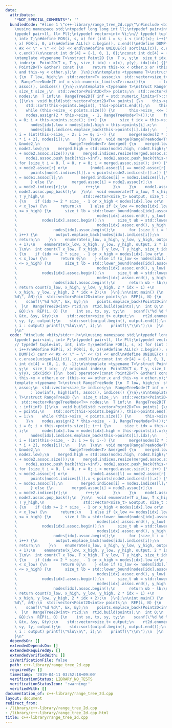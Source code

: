 ```yaml
---
data:
  attributes:
    '*NOT_SPECIAL_COMMENTS*': ''
  bundledCode: "#line 1 \"c++-library/range_tree_2d.cpp\"\n#include <bits/stdc++.h>\n\
    \nusing namespace std;\ntypedef long long int ll;\ntypedef pair<int, int> P;\n\
    typedef pair<ll, ll> Pll;\ntypedef vector<int> Vi;\n// typedef tuple<int, int,\
    \ int> T;\n#define FOR(i, s, x) for (int i = s; i < (int)(x); i++)\n#define REP(i,\
    \ x) FOR(i, 0, x)\n#define ALL(c) c.begin(), c.end()\n#define DUMP(x) cerr <<\
    \ #x << \" = \" << (x) << endl\n#define UNIQUE(c) sort(ALL(c)), c.erase(unique(ALL(c)),\
    \ c.end())\n\nconst int dr[4] = {-1, 0, 1, 0};\nconst int dc[4] = {0, 1, 0, -1};\n\
    \ntemplate <typename T>\nstruct Point2D {\n  T x, y;\n  size_t idx;  // original\
    \ index\n  Point2D(T x, T y, size_t idx) : x(x), y(y), idx(idx) {}\n  bool operator<(const\
    \ Point2D<T> &other) const {\n    return this->x < other.x or (this->x == other.x\
    \ and this->y < other.y);\n  }\n};\n\ntemplate <typename T>\nstruct RangeTreeNode\
    \ {\n  T low, high;\n  std::vector<T> assoc;\n  std::vector<size_t> indices;\n\
    \  RangeTreeNode(T inf = std::numeric_limits<T>::max())\n      : low(inf), high(inf),\
    \ assoc(), indices() {}\n};\n\ntemplate <typename T>\nstruct RangeTree2D {\n \
    \ size_t size_;\n  std::vector<Point2D<T>> points;\n  std::vector<RangeTreeNode<T>>\
    \ nodes;\n  T inf;\n  RangeTree2D(T inf = std::numeric_limits<T>::max()) : inf(inf)\
    \ {}\n\n  void build(std::vector<Point2D<T>> points) {\n    this->points = points;\n\
    \    std::sort(this->points.begin(), this->points.end());\n    this->size_ = 1;\n\
    \    while (this->size_ < points.size()) {\n      this->size_ <<= 1;\n    }\n\
    \    nodes.assign(2 * this->size_ - 1, RangeTreeNode<T>());\n    for (size_t i\
    \ = 0; i < this->points.size(); i++) {\n      size_t idx = this->size_ - 1 + i;\n\
    \      nodes[idx].low = nodes[idx].high = this->points[i].x;\n      nodes[idx].assoc.emplace_back(this->points[i].y);\n\
    \      nodes[idx].indices.emplace_back(this->points[i].idx);\n    }\n    for (int\
    \ i = (int)this->size_ - 2; i >= 0; i--) {\n      merge(nodes[2 * i + 1], nodes[2\
    \ * i + 2], nodes[i]);\n    }\n  }\n\n  void merge(RangeTreeNode<T> &node1, RangeTreeNode<T>\
    \ &node2,\n             RangeTreeNode<T> &merged) {\n    merged.low = std::min(node1.low,\
    \ node2.low);\n    merged.high = std::max(node1.high, node2.high);\n    merged.assoc.resize(node1.assoc.size()\
    \ + node2.assoc.size());\n    merged.indices.resize(merged.assoc.size());\n\n\
    \    node1.assoc.push_back(this->inf), node2.assoc.push_back(this->inf);\n   \
    \ for (size_t i = 0, l = 0, r = 0; i < merged.assoc.size(); i++) {\n      if (node1.assoc[l]\
    \ < node2.assoc[r] or\n          (node1.assoc[l] == node2.assoc[r] and\n     \
    \      points[node1.indices[l]].x < points[node2.indices[r]].x)) {\n        merged.assoc[i]\
    \ = node1.assoc[l];\n        merged.indices[i] = node1.indices[l];\n        l++;\n\
    \      } else {\n        merged.assoc[i] = node2.assoc[r];\n        merged.indices[i]\
    \ = node2.indices[r];\n        r++;\n      }\n    }\n    node1.assoc.pop_back(),\
    \ node2.assoc.pop_back();\n  }\n\n  void enumerate(T x_low, T x_high, T y_low,\
    \ T y_high,\n                 std::vector<size_t> &output, size_t idx = 0) const\
    \ {\n    if (idx >= 2 * size_ - 1 or x_high < nodes[idx].low or\n        nodes[idx].high\
    \ < x_low) {\n      return;\n    } else if (x_low <= nodes[idx].low and nodes[idx].high\
    \ <= x_high) {\n      size_t lb = std::lower_bound(nodes[idx].assoc.begin(),\n\
    \                                   nodes[idx].assoc.end(), y_low) -\n       \
    \           nodes[idx].assoc.begin();\n      size_t ub = std::lower_bound(nodes[idx].assoc.begin(),\n\
    \                                   nodes[idx].assoc.end(), y_high + 1) -\n  \
    \                nodes[idx].assoc.begin();\n      for (size_t i = lb; i < ub;\
    \ i++) {\n        output.emplace_back(nodes[idx].indices[i]);\n      }\n     \
    \ return;\n    }\n    enumerate(x_low, x_high, y_low, y_high, output, 2 * idx\
    \ + 1);\n    enumerate(x_low, x_high, y_low, y_high, output, 2 * idx + 2);\n \
    \ }\n\n  int count(T x_low, T x_high, T y_low, T y_high, size_t idx = 0) const\
    \ {\n    if (idx >= 2 * size_ - 1 or x_high < nodes[idx].low or\n        nodes[idx].high\
    \ < x_low) {\n      return 0;\n    } else if (x_low <= nodes[idx].low and nodes[idx].high\
    \ <= x_high) {\n      size_t lb = std::lower_bound(nodes[idx].assoc.begin(),\n\
    \                                   nodes[idx].assoc.end(), y_low) -\n       \
    \           nodes[idx].assoc.begin();\n      size_t ub = std::lower_bound(nodes[idx].assoc.begin(),\n\
    \                                   nodes[idx].assoc.end(), y_high + 1) -\n  \
    \                nodes[idx].assoc.begin();\n      return ub - lb;\n    }\n   \
    \ return count(x_low, x_high, y_low, y_high, 2 * idx + 1) +\n           count(x_low,\
    \ x_high, y_low, y_high, 2 * idx + 2);\n  }\n};\n\nint main() {\n  int N;\n  scanf(\"\
    %d\", &N);\n  std::vector<Point2D<int>> points;\n  REP(i, N) {\n    int x, y;\n\
    \    scanf(\"%d %d\", &x, &y);\n    points.emplace_back(Point2D<int>(x, y, i));\n\
    \  }\n  RangeTree2D<int> rt2d;\n  rt2d.build(points);\n  int Q;\n  scanf(\"%d\"\
    , &Q);\n  REP(i, Q) {\n    int sx, tx, sy, ty;\n    scanf(\"%d %d %d %d\", &sx,\
    \ &tx, &sy, &ty);\n    std::vector<size_t> output;\n    rt2d.enumerate(sx, tx,\
    \ sy, ty, output);\n    std::sort(output.begin(), output.end());\n    for (size_t\
    \ i : output) printf(\"%lu\\n\", i);\n    printf(\"\\n\");\n  }\n  return 0;\n\
    }\n"
  code: "#include <bits/stdc++.h>\n\nusing namespace std;\ntypedef long long int ll;\n\
    typedef pair<int, int> P;\ntypedef pair<ll, ll> Pll;\ntypedef vector<int> Vi;\n\
    // typedef tuple<int, int, int> T;\n#define FOR(i, s, x) for (int i = s; i < (int)(x);\
    \ i++)\n#define REP(i, x) FOR(i, 0, x)\n#define ALL(c) c.begin(), c.end()\n#define\
    \ DUMP(x) cerr << #x << \" = \" << (x) << endl\n#define UNIQUE(c) sort(ALL(c)),\
    \ c.erase(unique(ALL(c)), c.end())\n\nconst int dr[4] = {-1, 0, 1, 0};\nconst\
    \ int dc[4] = {0, 1, 0, -1};\n\ntemplate <typename T>\nstruct Point2D {\n  T x,\
    \ y;\n  size_t idx;  // original index\n  Point2D(T x, T y, size_t idx) : x(x),\
    \ y(y), idx(idx) {}\n  bool operator<(const Point2D<T> &other) const {\n    return\
    \ this->x < other.x or (this->x == other.x and this->y < other.y);\n  }\n};\n\n\
    template <typename T>\nstruct RangeTreeNode {\n  T low, high;\n  std::vector<T>\
    \ assoc;\n  std::vector<size_t> indices;\n  RangeTreeNode(T inf = std::numeric_limits<T>::max())\n\
    \      : low(inf), high(inf), assoc(), indices() {}\n};\n\ntemplate <typename\
    \ T>\nstruct RangeTree2D {\n  size_t size_;\n  std::vector<Point2D<T>> points;\n\
    \  std::vector<RangeTreeNode<T>> nodes;\n  T inf;\n  RangeTree2D(T inf = std::numeric_limits<T>::max())\
    \ : inf(inf) {}\n\n  void build(std::vector<Point2D<T>> points) {\n    this->points\
    \ = points;\n    std::sort(this->points.begin(), this->points.end());\n    this->size_\
    \ = 1;\n    while (this->size_ < points.size()) {\n      this->size_ <<= 1;\n\
    \    }\n    nodes.assign(2 * this->size_ - 1, RangeTreeNode<T>());\n    for (size_t\
    \ i = 0; i < this->points.size(); i++) {\n      size_t idx = this->size_ - 1 +\
    \ i;\n      nodes[idx].low = nodes[idx].high = this->points[i].x;\n      nodes[idx].assoc.emplace_back(this->points[i].y);\n\
    \      nodes[idx].indices.emplace_back(this->points[i].idx);\n    }\n    for (int\
    \ i = (int)this->size_ - 2; i >= 0; i--) {\n      merge(nodes[2 * i + 1], nodes[2\
    \ * i + 2], nodes[i]);\n    }\n  }\n\n  void merge(RangeTreeNode<T> &node1, RangeTreeNode<T>\
    \ &node2,\n             RangeTreeNode<T> &merged) {\n    merged.low = std::min(node1.low,\
    \ node2.low);\n    merged.high = std::max(node1.high, node2.high);\n    merged.assoc.resize(node1.assoc.size()\
    \ + node2.assoc.size());\n    merged.indices.resize(merged.assoc.size());\n\n\
    \    node1.assoc.push_back(this->inf), node2.assoc.push_back(this->inf);\n   \
    \ for (size_t i = 0, l = 0, r = 0; i < merged.assoc.size(); i++) {\n      if (node1.assoc[l]\
    \ < node2.assoc[r] or\n          (node1.assoc[l] == node2.assoc[r] and\n     \
    \      points[node1.indices[l]].x < points[node2.indices[r]].x)) {\n        merged.assoc[i]\
    \ = node1.assoc[l];\n        merged.indices[i] = node1.indices[l];\n        l++;\n\
    \      } else {\n        merged.assoc[i] = node2.assoc[r];\n        merged.indices[i]\
    \ = node2.indices[r];\n        r++;\n      }\n    }\n    node1.assoc.pop_back(),\
    \ node2.assoc.pop_back();\n  }\n\n  void enumerate(T x_low, T x_high, T y_low,\
    \ T y_high,\n                 std::vector<size_t> &output, size_t idx = 0) const\
    \ {\n    if (idx >= 2 * size_ - 1 or x_high < nodes[idx].low or\n        nodes[idx].high\
    \ < x_low) {\n      return;\n    } else if (x_low <= nodes[idx].low and nodes[idx].high\
    \ <= x_high) {\n      size_t lb = std::lower_bound(nodes[idx].assoc.begin(),\n\
    \                                   nodes[idx].assoc.end(), y_low) -\n       \
    \           nodes[idx].assoc.begin();\n      size_t ub = std::lower_bound(nodes[idx].assoc.begin(),\n\
    \                                   nodes[idx].assoc.end(), y_high + 1) -\n  \
    \                nodes[idx].assoc.begin();\n      for (size_t i = lb; i < ub;\
    \ i++) {\n        output.emplace_back(nodes[idx].indices[i]);\n      }\n     \
    \ return;\n    }\n    enumerate(x_low, x_high, y_low, y_high, output, 2 * idx\
    \ + 1);\n    enumerate(x_low, x_high, y_low, y_high, output, 2 * idx + 2);\n \
    \ }\n\n  int count(T x_low, T x_high, T y_low, T y_high, size_t idx = 0) const\
    \ {\n    if (idx >= 2 * size_ - 1 or x_high < nodes[idx].low or\n        nodes[idx].high\
    \ < x_low) {\n      return 0;\n    } else if (x_low <= nodes[idx].low and nodes[idx].high\
    \ <= x_high) {\n      size_t lb = std::lower_bound(nodes[idx].assoc.begin(),\n\
    \                                   nodes[idx].assoc.end(), y_low) -\n       \
    \           nodes[idx].assoc.begin();\n      size_t ub = std::lower_bound(nodes[idx].assoc.begin(),\n\
    \                                   nodes[idx].assoc.end(), y_high + 1) -\n  \
    \                nodes[idx].assoc.begin();\n      return ub - lb;\n    }\n   \
    \ return count(x_low, x_high, y_low, y_high, 2 * idx + 1) +\n           count(x_low,\
    \ x_high, y_low, y_high, 2 * idx + 2);\n  }\n};\n\nint main() {\n  int N;\n  scanf(\"\
    %d\", &N);\n  std::vector<Point2D<int>> points;\n  REP(i, N) {\n    int x, y;\n\
    \    scanf(\"%d %d\", &x, &y);\n    points.emplace_back(Point2D<int>(x, y, i));\n\
    \  }\n  RangeTree2D<int> rt2d;\n  rt2d.build(points);\n  int Q;\n  scanf(\"%d\"\
    , &Q);\n  REP(i, Q) {\n    int sx, tx, sy, ty;\n    scanf(\"%d %d %d %d\", &sx,\
    \ &tx, &sy, &ty);\n    std::vector<size_t> output;\n    rt2d.enumerate(sx, tx,\
    \ sy, ty, output);\n    std::sort(output.begin(), output.end());\n    for (size_t\
    \ i : output) printf(\"%lu\\n\", i);\n    printf(\"\\n\");\n  }\n  return 0;\n\
    }\n"
  dependsOn: []
  extendedDependsOn: []
  extendedRequiredBy: []
  extendedVerifiedWith: []
  isVerificationFile: false
  path: c++-library/range_tree_2d.cpp
  requiredBy: []
  timestamp: '2019-04-11 03:52:18+09:00'
  verificationStatus: LIBRARY_NO_TESTS
  verificationStatusIcon: ':warning:'
  verifiedWith: []
documentation_of: c++-library/range_tree_2d.cpp
layout: document
redirect_from:
- /library/c++-library/range_tree_2d.cpp
- /library/c++-library/range_tree_2d.cpp.html
title: c++-library/range_tree_2d.cpp
---
```

